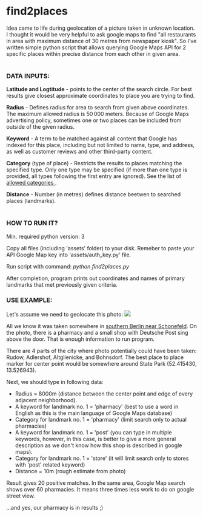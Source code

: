 # find2places

Idea came to life during geolocation of a picture taken in unknown location. I thought it would be very helpful to ask google maps to find "all restaurants in area with maximum distance of 30 metres from newspaper kiosk". So I've written simple python script that allows querying Google Maps API for 2 specific places within precise distance from each other in given area. 
<br>
<br>
<h3>DATA INPUTS:</h3>

<b>Latitude and Logtitude</b> - points to the center of the search circle. For best results give closest approximate coordinates to place you are trying to find.  

<b>Radius</b> - Defines radius for area to search from given above coordinates. The maximum allowed radius is 50 000 meters. Because of Google Maps advertising policy, sometimes one or two places can be included from outside of the given radius. 

<b>Keyword</b> - A term to be matched against all content that Google has indexed for this place, including but not limited to name, type, and address, as well as customer reviews and other third-party content.

<b>Category</b> (type of place) - Restricts the results to places matching the specified type. Only one type may be specified (if more than one type is provided, all types following the first entry are ignored). See the list of <a href='https://developers.google.com/places/web-service/supported_types'> allowed categories </a>.

<b>Distance</b> - Number (in metres) defines distance beetwen to searched places (landmarks). 
<br>
<br>
<h3>HOW TO RUN IT?</h3>
Min. required python version: 3

Copy all files (including 'assets' folder) to your disk. Remeber to paste your API Google Map key into 'assets/auth_key.py' file. 

Run script with command: <i>python find2places.py</i>

After completion, program prints out coordinates and names of primary landmarks that met previously given criteria.
<br>
<h3>USE EXAMPLE:</h3>
Let's assume we need to geolocate this photo: 
<img src='https://upload.wikimedia.org/wikipedia/commons/thumb/6/6a/Apotheke_an_der_Alten_Schule_in_Berlin-Adlershof.JPG/640px-Apotheke_an_der_Alten_Schule_in_Berlin-Adlershof.JPG'>

All we know it was taken somewhere in <a href='https://www.google.pl/maps/@52.4139645,13.5292603,13z'> southern Berlin near Schonefeld</a>.
On the photo, there is a pharmacy and a small shop with Deutsche Post sing above the door. That is enough information to run program.

There are 4 parts of the city where photo potentially could have been taken: Rudow, Adlershof, Altglienicke, and Bohnsdorf. The best place to place marker for center point would be somewhere around State Park (52.415430, 13.526943). 

Next, we should type in following data:<br>
<ul>
  <li>Radius = 8000m (distance between the center point and edge of every adjacent neighborhood).</li>
  <li>A keyword for landmark no. 1 = 'pharmacy' (best to use a word in English as this is the main language of Google Maps database)</li>
  <li>Category for landmark no. 1 = 'pharmacy' (limit search only to actual pharmacies)</li>
  <li>A keyword for landmark no. 1 = 'post' (you can type in multiple keywords, however, in this case, is better to give a more general description as we don't know how this shop is described in google maps).</li>
  <li>Category for landmark no. 1 = 'store' (it will limit search only to stores with 'post' related keyword)</li>
  <li>Distance = 10m (rough estimate from photo)</li>
</ul>
Result gives 20 positive matches. In the same area, Google Map search shows over 60 pharmacies. It means three times less work to do on google street view.

...and yes, our pharmacy is in results ;)

